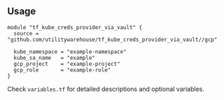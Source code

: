 ## Usage

```hcl
module "tf_kube_creds_provider_via_vault" {
  source = "github.com/utilitywarehouse/tf_kube_creds_provider_via_vault//gcp"

  kube_namespace = "example-namespace"
  kube_sa_name   = "example"
  gcp_project    = "example-project"
  gcp_role       = "example-role"
}
```

Check `variables.tf` for detailed descriptions and optional variables.
